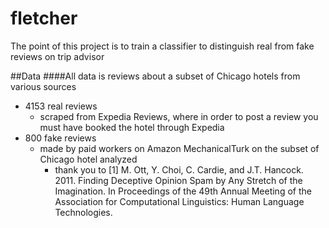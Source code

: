 # fletcher
The point of this project is to train a classifier to distinguish real from fake reviews on trip advisor

##Data
####All data is reviews about a subset of Chicago hotels from various sources
- 4153 real reviews
  - scraped from Expedia Reviews, where in order to post a review you must have booked the hotel through Expedia
- 800 fake reviews
  - made by paid workers on Amazon MechanicalTurk on the subset of Chicago hotel analyzed
    - thank you to [1] M. Ott, Y. Choi, C. Cardie, and J.T. Hancock. 2011. Finding Deceptive
      Opinion Spam by Any Stretch of the Imagination. In Proceedings of the 49th
      Annual Meeting of the Association for Computational Linguistics: Human Language
      Technologies.
